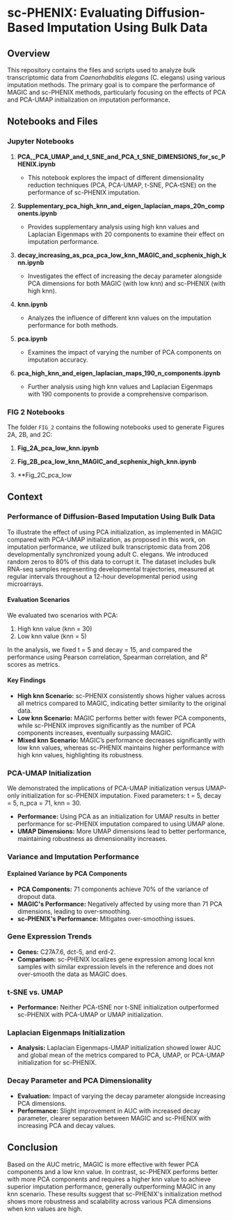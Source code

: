 # sc-PHENIX: Evaluating Diffusion-Based Imputation Using Bulk Data

## Overview

This repository contains the files and scripts used to analyze bulk transcriptomic data from _Caenorhabditis elegans_ (C. elegans) using various imputation methods. The primary goal is to compare the performance of MAGIC and sc-PHENIX methods, particularly focusing on the effects of PCA and PCA-UMAP initialization on imputation performance.

## Notebooks and Files

### Jupyter Notebooks

1. **PCA,_PCA_UMAP_and_t_SNE_and_PCA_t_SNE_DIMENSIONS_for_sc_PHENIX.ipynb**
   - This notebook explores the impact of different dimensionality reduction techniques (PCA, PCA-UMAP, t-SNE, PCA-tSNE) on the performance of sc-PHENIX imputation.

2. **Supplementary_pca_high_knn_and_eigen_laplacian_maps_20n_components.ipynb**
   - Provides supplementary analysis using high knn values and Laplacian Eigenmaps with 20 components to examine their effect on imputation performance.

3. **decay_increasing_as_pca_pca_low_knn_MAGIC_and_scphenix_high_knn.ipynb**
   - Investigates the effect of increasing the decay parameter alongside PCA dimensions for both MAGIC (with low knn) and sc-PHENIX (with high knn).

4. **knn.ipynb**
   - Analyzes the influence of different knn values on the imputation performance for both methods.

5. **pca.ipynb**
   - Examines the impact of varying the number of PCA components on imputation accuracy.

6. **pca_high_knn_and_eigen_laplacian_maps_190_n_components.ipynb**
   - Further analysis using high knn values and Laplacian Eigenmaps with 190 components to provide a comprehensive comparison.

### FIG 2 Notebooks

The folder `FIG_2` contains the following notebooks used to generate Figures 2A, 2B, and 2C:

1. **Fig_2A_pca_low_knn.ipynb**

2. **Fig_2B_pca_low_knn_MAGIC_and_scphenix_high_knn.ipynb**


3. **Fig_2C_pca_low


## Context

### Performance of Diffusion-Based Imputation Using Bulk Data

To illustrate the effect of using PCA initialization, as implemented in MAGIC compared with PCA-UMAP initialization, as proposed in this work, on imputation performance, we utilized bulk transcriptomic data from 206 developmentally synchronized young adult C. elegans. We introduced random zeros to 80% of this data to corrupt it. The dataset includes bulk RNA-seq samples representing developmental trajectories, measured at regular intervals throughout a 12-hour developmental period using microarrays.

#### Evaluation Scenarios
We evaluated two scenarios with PCA:
1. High knn value (knn = 30)
2. Low knn value (knn = 5)

In the analysis, we fixed t = 5 and decay = 15, and compared the performance using Pearson correlation, Spearman correlation, and R² scores as metrics.

#### Key Findings
- **High knn Scenario:** sc-PHENIX consistently shows higher values across all metrics compared to MAGIC, indicating better similarity to the original data.
- **Low knn Scenario:** MAGIC performs better with fewer PCA components, while sc-PHENIX improves significantly as the number of PCA components increases, eventually surpassing MAGIC.
- **Mixed knn Scenario:** MAGIC’s performance decreases significantly with low knn values, whereas sc-PHENIX maintains higher performance with high knn values, highlighting its robustness.

### PCA-UMAP Initialization

We demonstrated the implications of PCA-UMAP initialization versus UMAP-only initialization for sc-PHENIX imputation. Fixed parameters: t = 5, decay = 5, n_pca = 71, knn = 30.

- **Performance:** Using PCA as an initialization for UMAP results in better performance for sc-PHENIX imputation compared to using UMAP alone.
- **UMAP Dimensions:** More UMAP dimensions lead to better performance, maintaining robustness as dimensionality increases.

### Variance and Imputation Performance

#### Explained Variance by PCA Components
- **PCA Components:** 71 components achieve 70% of the variance of dropout data.
- **MAGIC's Performance:** Negatively affected by using more than 71 PCA dimensions, leading to over-smoothing.
- **sc-PHENIX's Performance:** Mitigates over-smoothing issues.

### Gene Expression Trends
- **Genes:** C27A7.6, dct-5, and erd-2.
- **Comparison:** sc-PHENIX localizes gene expression among local knn samples with similar expression levels in the reference and does not over-smooth the data as MAGIC does.

### t-SNE vs. UMAP
- **Performance:** Neither PCA-tSNE nor t-SNE initialization outperformed sc-PHENIX with PCA-UMAP or UMAP initialization.

### Laplacian Eigenmaps Initialization
- **Analysis:** Laplacian Eigenmaps-UMAP initialization showed lower AUC and global mean of the metrics compared to PCA, UMAP, or PCA-UMAP initialization for sc-PHENIX.

### Decay Parameter and PCA Dimensionality
- **Evaluation:** Impact of varying the decay parameter alongside increasing PCA dimensions.
- **Performance:** Slight improvement in AUC with increased decay parameter, clearer separation between MAGIC and sc-PHENIX with increasing PCA and decay values.

## Conclusion

Based on the AUC metric, MAGIC is more effective with fewer PCA components and a low knn value. In contrast, sc-PHENIX performs better with more PCA components and requires a higher knn value to achieve superior imputation performance, generally outperforming MAGIC in any knn scenario. These results suggest that sc-PHENIX's initialization method shows more robustness and scalability across various PCA dimensions when knn values are high.

